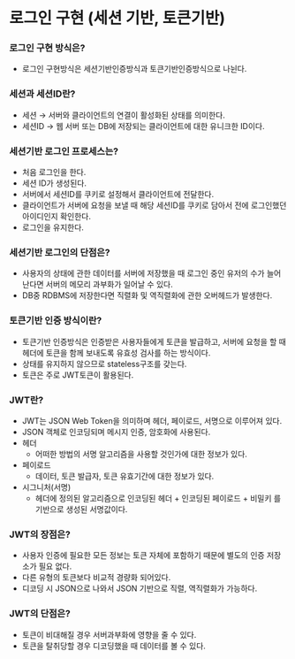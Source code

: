 # 로그인 구현 (세션 기반, 토큰기반)

### 로그인 구현 방식은?

- 로그인 구현방식은 세션기반인증방식과 토큰기반인증방식으로 나뉜다.

### 세션과 세션ID란?

- 세션 → 서버와 클라이언트의 연결이 활성화된 상태를 의미한다.
- 세션ID → 웹 서버 또는 DB에 저장되는 클라이언트에 대한 유니크한 ID이다.

### 세션기반 로그인 프로세스는?

- 처음 로그인을 한다.
- 세션 ID가 생성된다.
- 서버에서 세션ID를 쿠키로 설정해서 클라이언트에 전달한다.
- 클라이언트가 서버에 요청을 보낼 때 해당 세션ID를 쿠키로 담아서 전에 로그인했던 아이디인지 확인한다.
- 로그인을 유지한다.

### 세션기반 로그인의 단점은?

- 사용자의 상태에 관한 데이터를 서버에 저장했을 때 로그인 중인 유저의 수가 늘어난다면 서버의 메모리 과부화가 일어날 수 있다.
- DB중 RDBMS에 저장한다면 직렬화 및 역직렬화에 관한 오버헤드가 발생한다.

### 토큰기반 인증 방식이란?

- 토큰기반 인증방식은 인증받은 사용자들에게 토큰을 발급하고, 서버에 요청을 할 때 헤더에 토큰을 함께 보내도록 유효성 검사를 하는 방식이다.
- 상태를 유지하지 않으므로 stateless구조를 갖는다.
- 토큰은 주로 JWT토큰이 활용된다.

### JWT란?

- JWT는 JSON Web Token을 의미하며 헤더, 페이로드, 서명으로 이루어져 있다.
- JSON 객체로 인코딩되며 메시지 인증, 암호화에 사용된다.
- 헤더
    - 어떠한 방법의 서명 알고리즘을 사용할 것인가에 대한 정보가 있다.
- 페이로드
    - 데이터, 토큰 발급자, 토큰 유효기간에 대한 정보가 있다.
- 시그니처(서명)
    - 헤더에 정의된 알고리즘으로 인코딩된 헤더 + 인코딩된 페이로드 + 비밀키 를 기반으로 생성된 서명값이다.

### JWT의 장점은?

- 사용자 인증에 필요한 모든 정보는 토큰 자체에 포함하기 때문에 별도의 인증 저장소가 필요 없다.
- 다른 유형의 토큰보다 비교적 경량화 되어있다.
- 디코딩 시 JSON으로 나와서 JSON 기반으로 직렬, 역직렬화가 가능하다.

### JWT의 단점은?

- 토큰이 비대해질 경우 서버과부화에 영향을 줄 수 있다.
- 토큰을 탈취당할 경우 디코딩했을 때 데이터를 볼 수 있다.
